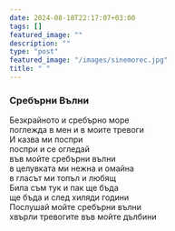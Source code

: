 ```yaml
---
date: 2024-08-18T22:17:07+03:00
tags: []
featured_image: ""
description: ""
type: "post"
featured_image: "/images/sinemorec.jpg"
title: " "
---
```



### Сребърни Вълни

Безкрайното и сребърно море  
поглежда в мен и в моите тревоги  
И казва ми поспри  
поспри и се огледай  
във мойте сребърни вълни  
в целувката ми нежна и омайна  
в гласът ми топъл и любящ  
Била съм тук и пак ще бъда  
ще бъда и след хиляди години  
Послушай мойте сребърни вълни  
хвърли тревогите във мойте дълбини  